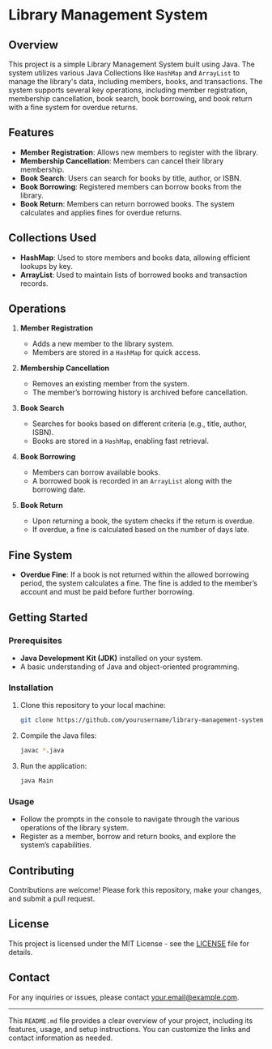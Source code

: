 # Library Management System

## Overview

This project is a simple Library Management System built using Java. The system utilizes various Java Collections like `HashMap` and `ArrayList` to manage the library's data, including members, books, and transactions. The system supports several key operations, including member registration, membership cancellation, book search, book borrowing, and book return with a fine system for overdue returns.

## Features

- **Member Registration**: Allows new members to register with the library.
- **Membership Cancellation**: Members can cancel their library membership.
- **Book Search**: Users can search for books by title, author, or ISBN.
- **Book Borrowing**: Registered members can borrow books from the library.
- **Book Return**: Members can return borrowed books. The system calculates and applies fines for overdue returns.

## Collections Used

- **HashMap**: Used to store members and books data, allowing efficient lookups by key.
- **ArrayList**: Used to maintain lists of borrowed books and transaction records.

## Operations

1. **Member Registration**
   - Adds a new member to the library system.
   - Members are stored in a `HashMap` for quick access.

2. **Membership Cancellation**
   - Removes an existing member from the system.
   - The member’s borrowing history is archived before cancellation.

3. **Book Search**
   - Searches for books based on different criteria (e.g., title, author, ISBN).
   - Books are stored in a `HashMap`, enabling fast retrieval.

4. **Book Borrowing**
   - Members can borrow available books.
   - A borrowed book is recorded in an `ArrayList` along with the borrowing date.

5. **Book Return**
   - Upon returning a book, the system checks if the return is overdue.
   - If overdue, a fine is calculated based on the number of days late.

## Fine System

- **Overdue Fine**: If a book is not returned within the allowed borrowing period, the system calculates a fine. The fine is added to the member’s account and must be paid before further borrowing.

## Getting Started

### Prerequisites

- **Java Development Kit (JDK)** installed on your system.
- A basic understanding of Java and object-oriented programming.

### Installation

1. Clone this repository to your local machine:
   ```bash
   git clone https://github.com/yourusername/library-management-system.git
   ```

2. Compile the Java files:
   ```bash
   javac *.java
   ```

3. Run the application:
   ```bash
   java Main
   ```

### Usage

- Follow the prompts in the console to navigate through the various operations of the library system.
- Register as a member, borrow and return books, and explore the system’s capabilities.

## Contributing

Contributions are welcome! Please fork this repository, make your changes, and submit a pull request.

## License

This project is licensed under the MIT License - see the [LICENSE](LICENSE) file for details.

## Contact

For any inquiries or issues, please contact [your.email@example.com](mailto:eshwarapandiyan2003@gmail.com).

---

This `README.md` file provides a clear overview of your project, including its features, usage, and setup instructions. You can customize the links and contact information as needed.
